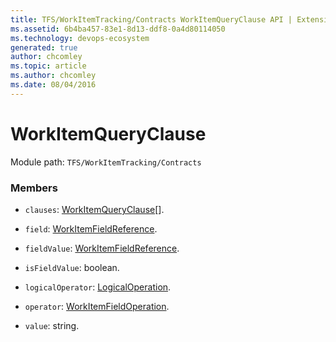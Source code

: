 ```yaml
---
title: TFS/WorkItemTracking/Contracts WorkItemQueryClause API | Extensions for Azure DevOps Services
ms.assetid: 6b4ba457-83e1-8d13-ddf8-0a4d80114050
ms.technology: devops-ecosystem
generated: true
author: chcomley
ms.topic: article
ms.author: chcomley
ms.date: 08/04/2016
---
```


# WorkItemQueryClause

Module path: `TFS/WorkItemTracking/Contracts`

### Members

- `clauses`: [WorkItemQueryClause](../../../TFS/WorkItemTracking/Contracts/WorkItemQueryClause.md)[].

- `field`: [WorkItemFieldReference](../../../TFS/WorkItemTracking/Contracts/WorkItemFieldReference.md).

- `fieldValue`: [WorkItemFieldReference](../../../TFS/WorkItemTracking/Contracts/WorkItemFieldReference.md).

- `isFieldValue`: boolean.

- `logicalOperator`: [LogicalOperation](../../../TFS/WorkItemTracking/Contracts/LogicalOperation.md).

- `operator`: [WorkItemFieldOperation](../../../TFS/WorkItemTracking/Contracts/WorkItemFieldOperation.md).

- `value`: string.
